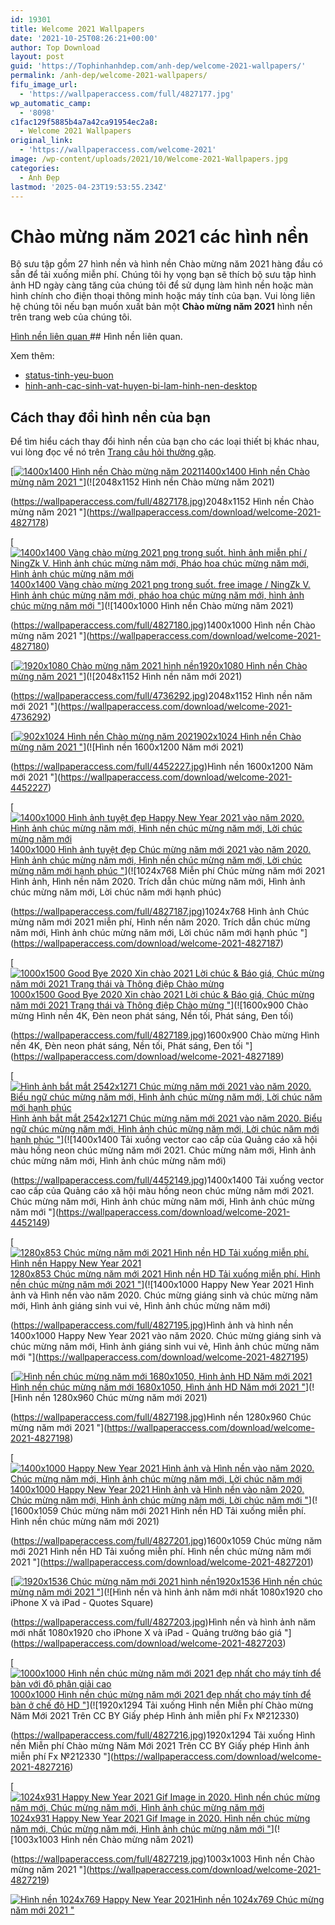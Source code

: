 ```yaml
---
id: 19301
title: Welcome 2021 Wallpapers
date: '2021-10-25T08:26:21+00:00'
author: Top Download
layout: post
guid: 'https://Tophinhanhdep.com/anh-dep/welcome-2021-wallpapers/'
permalink: /anh-dep/welcome-2021-wallpapers/
fifu_image_url:
  - 'https://wallpaperaccess.com/full/4827177.jpg'
wp_automatic_camp:
  - '8098'
c1fac129f5885b4a7a42ca91954ec2a8:
  - Welcome 2021 Wallpapers
original_link:
  - 'https://wallpaperaccess.com/welcome-2021'
image: /wp-content/uploads/2021/10/Welcome-2021-Wallpapers.jpg
categories:
  - Ảnh Đẹp
lastmod: '2025-04-23T19:53:55.234Z'
---
```

# Chào mừng năm 2021 các hình nền

Bộ sưu tập gồm 27 hình nền và hình nền Chào mừng năm 2021 hàng đầu có sẵn để tải xuống miễn phí. Chúng tôi hy vọng bạn sẽ thích bộ sưu tập hình ảnh HD ngày càng tăng của chúng tôi để sử dụng làm hình nền hoặc màn hình chính cho điện thoại thông minh hoặc máy tính của bạn. Vui lòng liên hệ chúng tôi nếu bạn muốn xuất bản một **Chào mừng năm 2021** hình nền trên trang web của chúng tôi.

[Hình nền liên quan ](#related) ## Hình nền liên quan.

   
 Xem thêm:

   
- [status-tinh-yeu-buon](https://tophinhanhdep.com/anh-tinh-yeu/status-tinh-yeu-buon/)
- [hinh-anh-cac-sinh-vat-huyen-bi-lam-hinh-nen-desktop](https://tophinhanhdep.com/hinh-nen-dep/hinh-anh-cac-sinh-vat-huyen-bi-lam-hinh-nen-desktop/)

## Cách thay đổi hình nền của bạn

Để tìm hiểu cách thay đổi hình nền của bạn cho các loại thiết bị khác nhau, vui lòng đọc về nó trên [Trang câu hỏi thường gặp](https://tophinhanhdep.com/faq/).

  
[[![1400x1400 Hình nền Chào mừng năm 2021](https://wallpaperaccess.com/full/4827177.jpg)1400x1400 Hình nền Chào mừng năm 2021 "](https://wallpaperaccess.com/download/welcome-2021-4827177)](![2048x1152 Hình nền Chào mừng năm 2021)

(https://wallpaperaccess.com/full/4827178.jpg)2048x1152 Hình nền Chào mừng năm 2021 "](https://wallpaperaccess.com/download/welcome-2021-4827178)

[[![1400x1400 Vàng chào mừng 2021 png trong suốt.  hình ảnh miễn phí / NingZk V. Hình ảnh chúc mừng năm mới, Pháo hoa chúc mừng năm mới, Hình ảnh chúc mừng năm mới](https://wallpaperaccess.com/full/4827179.jpg)1400x1400 Vàng chào mừng 2021 png trong suốt. free image / NingZk V. Hình ảnh chúc mừng năm mới, pháo hoa chúc mừng năm mới, hình ảnh chúc mừng năm mới "](https://wallpaperaccess.com/download/welcome-2021-4827179)](![1400x1000 Hình nền Chào mừng năm 2021)

(https://wallpaperaccess.com/full/4827180.jpg)1400x1000 Hình nền Chào mừng năm 2021 "](https://wallpaperaccess.com/download/welcome-2021-4827180)

[[![1920x1080 Chào mừng năm 2021 hình nền](https://wallpaperaccess.com/full/4827181.jpg)1920x1080 Hình nền Chào mừng năm 2021 "](https://wallpaperaccess.com/download/welcome-2021-4827181)](![2048x1152 Hình nền năm mới 2021)

(https://wallpaperaccess.com/full/4736292.jpg)2048x1152 Hình nền năm mới 2021 "](https://wallpaperaccess.com/download/welcome-2021-4736292)

[[![902x1024 Hình nền Chào mừng năm 2021](https://wallpaperaccess.com/full/4827183.jpg)902x1024 Hình nền Chào mừng năm 2021 "](https://wallpaperaccess.com/download/welcome-2021-4827183)](![Hình nền 1600x1200 Năm mới 2021)

(https://wallpaperaccess.com/full/4452227.jpg)Hình nền 1600x1200 Năm mới 2021 "](https://wallpaperaccess.com/download/welcome-2021-4452227)

[[![1400x1000 Hình ảnh tuyệt đẹp Happy New Year 2021 vào năm 2020. Hình ảnh chúc mừng năm mới, Hình nền chúc mừng năm mới, Lời chúc mừng năm mới](https://wallpaperaccess.com/full/4827186.jpg)1400x1000 Hình ảnh tuyệt đẹp Chúc mừng năm mới 2021 vào năm 2020. Hình ảnh chúc mừng năm mới, Hình nền chúc mừng năm mới, Lời chúc mừng năm mới hạnh phúc "](https://wallpaperaccess.com/download/welcome-2021-4827186)](![1024x768 Miễn phí Chúc mừng năm mới 2021 Hình ảnh, Hình nền năm 2020. Trích dẫn chúc mừng năm mới, Hình ảnh chúc mừng năm mới, Lời chúc năm mới hạnh phúc)

(https://wallpaperaccess.com/full/4827187.jpg)1024x768 Hình ảnh Chúc mừng năm mới 2021 miễn phí, Hình nền năm 2020. Trích dẫn chúc mừng năm mới, Hình ảnh chúc mừng năm mới, Lời chúc năm mới hạnh phúc "](https://wallpaperaccess.com/download/welcome-2021-4827187)

[[![1000x1500 Good Bye 2020 Xin chào 2021 Lời chúc & Báo giá, Chúc mừng năm mới 2021 Trạng thái và Thông điệp Chào mừng](https://wallpaperaccess.com/full/4827188.jpg)1000x1500 Good Bye 2020 Xin chào 2021 Lời chúc &amp; Báo giá, Chúc mừng năm mới 2021 Trạng thái và Thông điệp Chào mừng "](https://wallpaperaccess.com/download/welcome-2021-4827188)](![1600x900 Chào mừng Hình nền 4K, Đèn neon phát sáng, Nền tối, Phát sáng, Đen tối)

(https://wallpaperaccess.com/full/4827189.jpg)1600x900 Chào mừng Hình nền 4K, Đèn neon phát sáng, Nền tối, Phát sáng, Đen tối "](https://wallpaperaccess.com/download/welcome-2021-4827189)

[[![Hình ảnh bắt mắt 2542x1271 Chúc mừng năm mới 2021 vào năm 2020. Biểu ngữ chúc mừng năm mới, Hình ảnh chúc mừng năm mới, Lời chúc năm mới hạnh phúc](https://wallpaperaccess.com/full/4452154.jpg)Hình ảnh bắt mắt 2542x1271 Chúc mừng năm mới 2021 vào năm 2020. Biểu ngữ chúc mừng năm mới, Hình ảnh chúc mừng năm mới, Lời chúc năm mới hạnh phúc "](https://wallpaperaccess.com/download/welcome-2021-4452154)](![1400x1400 Tải xuống vector cao cấp của Quảng cáo xã hội màu hồng neon chúc mừng năm mới 2021.  Chúc mừng năm mới, Hình ảnh chúc mừng năm mới, Hình ảnh chúc mừng năm mới)

(https://wallpaperaccess.com/full/4452149.jpg)1400x1400 Tải xuống vector cao cấp của Quảng cáo xã hội màu hồng neon chúc mừng năm mới 2021. Chúc mừng năm mới, Hình ảnh chúc mừng năm mới, Hình ảnh chúc mừng năm mới "](https://wallpaperaccess.com/download/welcome-2021-4452149)

[[![1280x853 Chúc mừng năm mới 2021 Hình nền HD Tải xuống miễn phí.  Hình nền Happy New Year 2021](https://wallpaperaccess.com/full/4827194.jpg)1280x853 Chúc mừng năm mới 2021 Hình nền HD Tải xuống miễn phí. Hình nền chúc mừng năm mới 2021 "](https://wallpaperaccess.com/download/welcome-2021-4827194)](![1400x1000 Happy New Year 2021 Hình ảnh và Hình nền vào năm 2020. Chúc mừng giáng sinh và chúc mừng năm mới, Hình ảnh giáng sinh vui vẻ, Hình ảnh chúc mừng năm mới)

(https://wallpaperaccess.com/full/4827195.jpg)Hình ảnh và hình nền 1400x1000 Happy New Year 2021 vào năm 2020. Chúc mừng giáng sinh và chúc mừng năm mới, Hình ảnh giáng sinh vui vẻ, Hình ảnh chúc mừng năm mới "](https://wallpaperaccess.com/download/welcome-2021-4827195)

[[![Hình nền chúc mừng năm mới 1680x1050, Hình ảnh HD Năm mới 2021](https://wallpaperaccess.com/full/1967308.jpg)Hình nền chúc mừng năm mới 1680x1050, Hình ảnh HD Năm mới 2021 "](https://wallpaperaccess.com/download/welcome-2021-1967308)](![Hình nền 1280x960 Chúc mừng năm mới 2021)

(https://wallpaperaccess.com/full/4827198.jpg)Hình nền 1280x960 Chúc mừng năm mới 2021 "](https://wallpaperaccess.com/download/welcome-2021-4827198)

[[![1400x1000 Happy New Year 2021 Hình ảnh và Hình nền vào năm 2020. Chúc mừng năm mới, Hình ảnh chúc mừng năm mới, Lời chúc năm mới](https://wallpaperaccess.com/full/4827199.jpg)1400x1000 Happy New Year 2021 Hình ảnh và Hình nền vào năm 2020. Chúc mừng năm mới, Hình ảnh chúc mừng năm mới, Lời chúc năm mới "](https://wallpaperaccess.com/download/welcome-2021-4827199)](![1600x1059 Chúc mừng năm mới 2021 Hình nền HD Tải xuống miễn phí.  Hình nền chúc mừng năm mới 2021)

(https://wallpaperaccess.com/full/4827201.jpg)1600x1059 Chúc mừng năm mới 2021 Hình nền HD Tải xuống miễn phí. Hình nền chúc mừng năm mới 2021 "](https://wallpaperaccess.com/download/welcome-2021-4827201)

[[![1920x1536 Chúc mừng năm mới 2021 hình nền](https://wallpaperaccess.com/full/4827202.jpg)1920x1536 Hình nền chúc mừng năm mới 2021 "](https://wallpaperaccess.com/download/welcome-2021-4827202)](![Hình nền và hình ảnh năm mới nhất 1080x1920 cho iPhone X và iPad - Quotes Square)

(https://wallpaperaccess.com/full/4827203.jpg)Hình nền và hình ảnh năm mới nhất 1080x1920 cho iPhone X và iPad - Quảng trường báo giá "](https://wallpaperaccess.com/download/welcome-2021-4827203)

[[![1000x1000 Hình nền chúc mừng năm mới 2021 đẹp nhất cho máy tính để bàn với độ phân giải cao](https://wallpaperaccess.com/full/4827206.jpg)1000x1000 Hình nền chúc mừng năm mới 2021 đẹp nhất cho máy tính để bàn ở chế độ HD "](https://wallpaperaccess.com/download/welcome-2021-4827206)](![1920x1294 Tải xuống Hình nền Miễn phí Chào mừng Năm Mới 2021 Trên CC BY Giấy phép Hình ảnh miễn phí Fx №212330)

(https://wallpaperaccess.com/full/4827216.jpg)1920x1294 Tải xuống Hình nền Miễn phí Chào mừng Năm Mới 2021 Trên CC BY Giấy phép Hình ảnh miễn phí Fx №212330 "](https://wallpaperaccess.com/download/welcome-2021-4827216)

[[![1024x931 Happy New Year 2021 Gif Image in 2020. Hình nền chúc mừng năm mới, Chúc mừng năm mới, Hình ảnh chúc mừng năm mới](https://wallpaperaccess.com/full/4827217.jpg)1024x931 Happy New Year 2021 Gif Image in 2020. Hình nền chúc mừng năm mới, Chúc mừng năm mới, Hình ảnh chúc mừng năm mới "](https://wallpaperaccess.com/download/welcome-2021-4827217)](![1003x1003 Hình nền Chào mừng năm 2021)

(https://wallpaperaccess.com/full/4827219.jpg)1003x1003 Hình nền Chào mừng năm 2021 "](https://wallpaperaccess.com/download/welcome-2021-4827219)

[![Hình nền 1024x769 Happy New Year 2021](https://wallpaperaccess.com/full/4827226.jpg)Hình nền 1024x769 Chúc mừng năm mới 2021 "](https://wallpaperaccess.com/download/welcome-2021-4827226)
